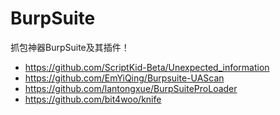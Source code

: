 # BurpSuite
抓包神器BurpSuite及其插件！

- https://github.com/ScriptKid-Beta/Unexpected_information
- https://github.com/EmYiQing/Burpsuite-UAScan
- https://github.com/lantongxue/BurpSuiteProLoader
- https://github.com/bit4woo/knife